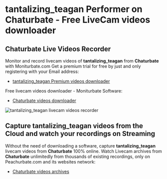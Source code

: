 # tantalizing_teagan Performer on Chaturbate - Free LiveCam videos downloader

## Chaturbate Live Videos Recorder

Monitor and record livecam videos of **tantalizing_teagan** from **Chaturbate** with Moniturbate.com
Get a premium trial for free by just and only registering with your Email address:
* [tantalizing_teagan Premium videos downloader](https://moniturbate.com/request-demo-licence-key.html)

Free livecam videos downloader - Moniturbate Software:
* [Chaturbate videos downloader](https://moniturbate.com/moniturbate-download-software.html)

![tantalizing_teagan livecam videos recorder](https://peachurnet.com/templates/moniturbate-software.png)


## Capture tantalizing_teagan videos from the Cloud and watch your recordings on Streaming

Without the need of downloading a software, capture **tantalizing_teagan** livecam videos from **Chaturbate** 100% online.
Watch Livecam archives from **Chaturbate** unlimitedly from thousands of existing recordings, only on Peachurbate.com and its websites network:
* [Chaturbate videos archives](https://peachurnet.com/)